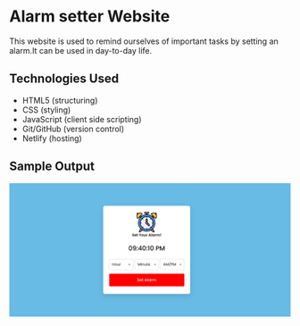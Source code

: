 # Alarm setter Website
This website is used to remind ourselves of important tasks by setting an alarm.It can be used in day-to-day life.

## Technologies Used
 - HTML5 (structuring)  
 - CSS (styling)  
 - JavaScript (client side scripting)  
 - Git/GitHub (version control)  
 - Netlify (hosting)  

 ## Sample Output
 ![Screenshot](image.png)